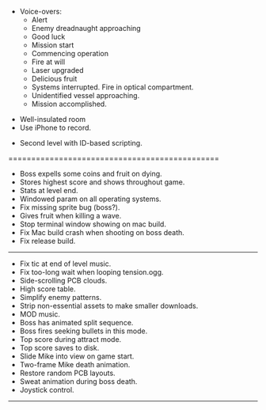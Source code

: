 
* Voice-overs:
  - Alert
  - Enemy dreadnaught approaching
  - Good luck
  - Mission start
  - Commencing operation
  - Fire at will
  - Laser upgraded
  - Delicious fruit
  - Systems interrupted. Fire in optical compartment.
  - Unidentified vessel approaching.
  - Mission accomplished.
  
- Well-insulated room
- Use iPhone to record.


* Second level with ID-based scripting.

==============================================

* Boss expells some coins and fruit on dying.
* Stores highest score and shows throughout game.
* Stats at level end.
* Windowed param on all operating systems.
* Fix missing sprite bug (boss?).
* Gives fruit when killing a wave.
* Stop terminal window showing on mac build.
* Fix Mac build crash when shooting on boss death.
* Fix release build.

----------------------------------------------

* Fix tic at end of level music.
* Fix too-long wait when looping tension.ogg.
* Side-scrolling PCB clouds.
* High score table.
* Simplify enemy patterns.
* Strip non-essential assets to make smaller downloads.
* MOD music.
* Boss has animated split sequence.
* Boss fires seeking bullets in this mode.
* Top score during attract mode.
* Top score saves to disk.
* Slide Mike into view on game start.
* Two-frame Mike death animation.
* Restore random PCB layouts.
* Sweat animation during boss death.
* Joystick control.

-----------------------------------------------------
